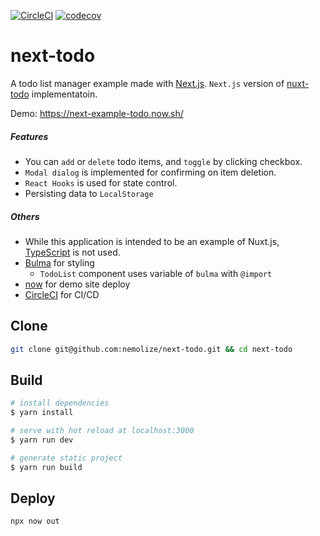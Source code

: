 [![CircleCI](https://circleci.com/gh/nemolize/next-todo/tree/master.svg?style=svg)](https://circleci.com/gh/nemolize/next-todo/tree/master)
[![codecov](https://codecov.io/gh/nemolize/next-todo/branch/master/graph/badge.svg)](https://codecov.io/gh/nemolize/next-todo)

# next-todo

A todo list manager example made with [Next.js](https://nextjs.org/).
`Next.js` version of [nuxt-todo](https://github.com/nemolize/nuxt-todo) implementatoin.

Demo:
https://next-example-todo.now.sh/

##### Features

- You can `add` or `delete` todo items, and `toggle` by clicking checkbox.
- `Modal dialog` is implemented for confirming on item deletion.
- `React Hooks` is used for state control.
- Persisting data to `LocalStorage`

##### Others

- While this application is intended to be an example of Nuxt.js, [TypeScript](https://www.typescriptlang.org/) is not used.
- [Bulma](http://bulma.io) for styling
  - `TodoList` component uses variable of `bulma` with `@import`
- [now](https://zeit.co/now) for demo site deploy
- [CircleCI](https://circleci.com) for CI/CD

## Clone

```bash
git clone git@github.com:nemolize/next-todo.git && cd next-todo
```

## Build

```bash
# install dependencies
$ yarn install

# serve with hot reload at localhost:3000
$ yarn run dev

# generate static project
$ yarn run build
```

## Deploy

```bash
npx now out
```
